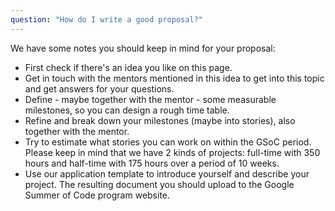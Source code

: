 ```yaml
---
question: "How do I write a good proposal?"
---
```


We have some notes you should keep in mind for your proposal:

* First check if there's an idea you like on this page.
* Get in touch with the mentors mentioned in this idea to get into this topic and get answers for your questions.
* Define - maybe together with the mentor - some measurable milestones, so you can design a rough time table.
* Refine and break down your milestones (maybe into stories), also together with the mentor.
* Try to estimate what stories you can work on within the GSoC period. Please keep in mind that we have 2 kinds of projects: full-time with 350 hours and half-time with 175 hours over a period of 10 weeks.
* Use our application template to introduce yourself and describe your project. The resulting document you should upload to the Google Summer of Code program website.
